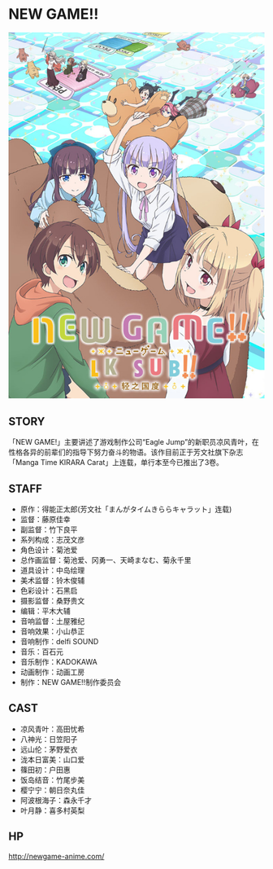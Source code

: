 # NEW GAME!!

![poster](poster.jpg)

## STORY

「NEW GAME!」主要讲述了游戏制作公司“Eagle Jump”的新职员凉风青叶，在性格各异的前辈们的指导下努力奋斗的物语。该作目前正于芳文社旗下杂志「Manga Time KIRARA Carat」上连载，单行本至今已推出了3卷。

## STAFF

- 原作：得能正太郎(芳文社「まんがタイムきららキャラット」连载)
- 监督：藤原佳幸
- 副监督：竹下良平
- 系列构成：志茂文彦
- 角色设计：菊池爱
- 总作画监督：菊池爱、冈勇一、天崎まなむ、菊永千里
- 道具设计：中岛绘理
- 美术监督：铃木俊辅
- 色彩设计：石黑启
- 摄影监督：桑野贵文
- 编辑：平木大辅
- 音响监督：土屋雅纪
- 音响效果：小山恭正
- 音响制作：delfi SOUND
- 音乐：百石元
- 音乐制作：KADOKAWA
- 动画制作：动画工房
- 制作：NEW GAME!!制作委员会

## CAST

- 凉风青叶：高田忧希
- 八神光：日笠阳子
- 远山伦：茅野爱衣
- 泷本日富美：山口爱
- 篠田初：户田惠
- 饭岛结音：竹尾步美
- 樱宁宁：朝日奈丸佳
- 阿波根海子：森永千才
- 叶月静：喜多村英梨

## HP

http://newgame-anime.com/
